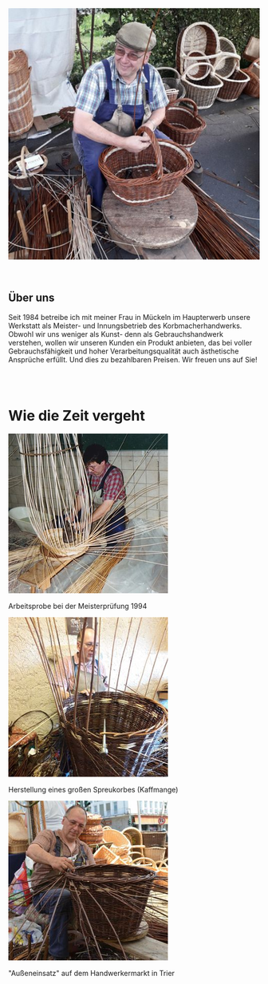 
<div style="display: flex; align-items: center; gap: 2rem; flex-wrap: wrap;">
  <div style="flex: 1; min-width: 250px;">
    <img src="assets/images/homepage1.jpg" alt="Basket" style="width: 100%; height: auto;">
  </div>
  <div style="flex: 2; min-width: 250px;">
    <h2>Über uns</h2>
    <p>
      Seit 1984 betreibe ich mit meiner Frau in Mückeln im Haupterwerb unsere Werkstatt als Meister- und Innungsbetrieb des Korbmacherhandwerks. Obwohl wir uns weniger als Kunst- denn als Gebrauchshandwerk verstehen, wollen wir unseren Kunden ein Produkt anbieten, das bei voller Gebrauchsfähigkeit und hoher Verarbeitungsqualität auch ästhetische Ansprüche erfüllt. Und dies zu bezahlbaren Preisen. Wir freuen uns auf Sie!
    </p>
  </div>
</div>

<br>
<br>

# Wie die Zeit vergeht

<div class="grid__wrapper">

  <div class="grid__item">
    <img src="assets/images/basket1.jpg" alt="Basket 1">
    <p class="text--center">Arbeitsprobe bei der Meisterprüfung 1994</p>
  </div>

  <div class="grid__item">
    <img src="assets/images/basket2.jpg" alt="Basket 2">
    <p class="text--center">Herstellung eines großen Spreukorbes (Kaffmange)</p>
  </div>

  <div class="grid__item">
    <img src="assets/images/basket3.jpg" alt="Basket 3">
    <p class="text--center">"Außeneinsatz" auf dem Handwerkermarkt in Trier</p>
  </div>

</div>